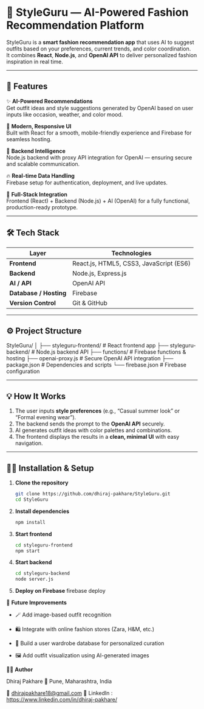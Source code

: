 # 👗 StyleGuru — AI-Powered Fashion Recommendation Platform  

StyleGuru is a **smart fashion recommendation app** that uses AI to suggest outfits based on your preferences, current trends, and color coordination.  
It combines **React**, **Node.js**, and **OpenAI API** to deliver personalized fashion inspiration in real time.  

---

## 🚀 Features  

✨ **AI-Powered Recommendations**  
Get outfit ideas and style suggestions generated by OpenAI based on user inputs like occasion, weather, and color mood.  

🎨 **Modern, Responsive UI**  
Built with React for a smooth, mobile-friendly experience and Firebase for seamless hosting.  

🧠 **Backend Intelligence**  
Node.js backend with proxy API integration for OpenAI — ensuring secure and scalable communication.  

🔥 **Real-time Data Handling**  
Firebase setup for authentication, deployment, and live updates.  

🧩 **Full-Stack Integration**  
Frontend (React) + Backend (Node.js) + AI (OpenAI) for a fully functional, production-ready prototype.  

---

## 🛠️ Tech Stack  

| Layer | Technologies |
|-------|---------------|
| **Frontend** | React.js, HTML5, CSS3, JavaScript (ES6) |
| **Backend** | Node.js, Express.js |
| **AI / API** | OpenAI API |
| **Database / Hosting** | Firebase |
| **Version Control** | Git & GitHub |

---

## ⚙️ Project Structure  

StyleGuru/
│
├── styleguru-frontend/ # React frontend app
├── styleguru-backend/ # Node.js backend API
├── functions/ # Firebase functions & hosting
├── openai-proxy.js # Secure OpenAI API integration
├── package.json # Dependencies and scripts
└── firebase.json # Firebase configuration



---

## 💡 How It Works  

1. The user inputs **style preferences** (e.g., “Casual summer look” or “Formal evening wear”).  
2. The backend sends the prompt to the **OpenAI API** securely.  
3. AI generates outfit ideas with color palettes and combinations.  
4. The frontend displays the results in a **clean, minimal UI** with easy navigation.  

---

## 🧑‍💻 Installation & Setup  

1. **Clone the repository**  
   ```bash
   git clone https://github.com/dhiraj-pakhare/StyleGuru.git
   cd StyleGuru

2. **Install dependencies**
   ```bash
   npm install

3. **Start frontend**

   ```bash
   cd styleguru-frontend
   npm start

5. **Start backend**
    ```bash
   cd styleguru-backend
    node server.js

6. **Deploy on Firebase**
  firebase deploy


🎯 **Future Improvements**

-  🪄 Add image-based outfit recognition

-  🛍️ Integrate with online fashion stores (Zara, H&M, etc.)

-  🧵 Build a user wardrobe database for personalized curation

-  🖼️ Add outfit visualization using AI-generated images




🧑‍🎨 **Author**

Dhiraj Pakhare
📍 Pune, Maharashtra, India

📧 dhirajpakhare18@gmail.com
🔗 LinkedIn : https://www.linkedin.com/in/dhiraj-pakhare/
